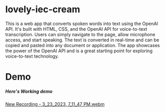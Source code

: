 # lovely-iec-cream


This is a web app 
that converts spoken words into text using the OpenAI API. It's built with HTML, CSS, and the OpenAI API for voice-to-text transcription. Users can simply navigate to the page, allow microphone access, and start speaking. The text is converted in real-time and can be copied and pasted into any document or application. The app showcases the power of the OpenAI API and is a great starting point for exploring voice-to-text technology.

# Demo

##### Here's Working demo

[New Recording - 3_23_2023, 7_11_47 PM.webm](https://user-images.githubusercontent.com/97788837/230059315-c912a9b7-3b94-4a66-ab4c-c9d8531fbec8.webm)

